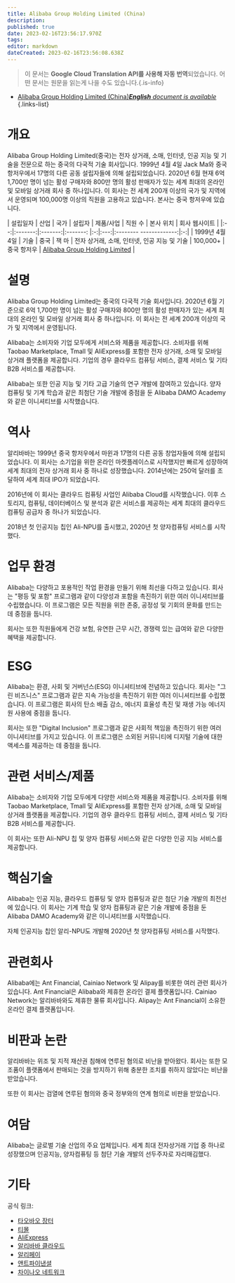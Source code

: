 ```yaml
---
title: Alibaba Group Holding Limited (China)
description: 
published: true
date: 2023-02-16T23:56:17.970Z
tags: 
editor: markdown
dateCreated: 2023-02-16T23:56:08.638Z
---
```


> 이 문서는 **Google Cloud Translation API를 사용해 자동 번역**되었습니다.
어떤 문서는 원문을 읽는게 나을 수도 있습니다.{.is-info}



- [Alibaba Group Holding Limited (China)***English** document is available*](/en/Knowledge-base/Dictionary/Company/alibaba-group-holding-limited-china)
{.links-list}


# 개요

Alibaba Group Holding Limited(중국)는 전자 상거래, 소매, 인터넷, 인공 지능 및 기술을 전문으로 하는 중국의 다국적 기술 회사입니다. 1999년 4월 4일 Jack Ma와 중국 항저우에서 17명의 다른 공동 설립자들에 의해 설립되었습니다. 2020년 6월 현재 6억 1,700만 명이 넘는 활성 구매자와 800만 명의 활성 판매자가 있는 세계 최대의 온라인 및 모바일 상거래 회사 중 하나입니다. 이 회사는 전 세계 200개 이상의 국가 및 지역에서 운영되며 100,000명 이상의 직원을 고용하고 있습니다. 본사는 중국 항저우에 있습니다.

| 설립일자 | 산업 | 국가 | 설립자 | 제품/사업 | 직원 수 | 본사 위치 | 회사 웹사이트 |
|:--:|:-------:|:-------:|:-------: |:-:|:---:|:-------- -------------:|:-:|
| 1999년 4월 4일 | 기술 | 중국 | 잭 마 | 전자 상거래, 소매, 인터넷, 인공 지능 및 기술 | 100,000+ | 중국 항저우 | [Alibaba Group Holding Limited](https://www.alibabagroup.com) |

# 설명

Alibaba Group Holding Limited는 중국의 다국적 기술 회사입니다. 2020년 6월 기준으로 6억 1,700만 명이 넘는 활성 구매자와 800만 명의 활성 판매자가 있는 세계 최대의 온라인 및 모바일 상거래 회사 중 하나입니다. 이 회사는 전 세계 200개 이상의 국가 및 지역에서 운영됩니다.

Alibaba는 소비자와 기업 모두에게 서비스와 제품을 제공합니다. 소비자를 위해 Taobao Marketplace, Tmall 및 AliExpress를 포함한 전자 상거래, 소매 및 모바일 상거래 플랫폼을 제공합니다. 기업의 경우 클라우드 컴퓨팅 서비스, 결제 서비스 및 기타 B2B 서비스를 제공합니다.

Alibaba는 또한 인공 지능 및 기타 고급 기술의 연구 개발에 참여하고 있습니다. 양자 컴퓨팅 및 기계 학습과 같은 최첨단 기술 개발에 중점을 둔 Alibaba DAMO Academy와 같은 이니셔티브를 시작했습니다.

# 역사

알리바바는 1999년 중국 항저우에서 마윈과 17명의 다른 공동 창업자들에 의해 설립되었습니다. 이 회사는 소기업을 위한 온라인 마켓플레이스로 시작했지만 빠르게 성장하여 세계 최대의 전자 상거래 회사 중 하나로 성장했습니다. 2014년에는 250억 달러를 조달하여 세계 최대 IPO가 되었습니다.

2016년에 이 회사는 클라우드 컴퓨팅 사업인 Alibaba Cloud를 시작했습니다. 이후 스토리지, 컴퓨팅, 데이터베이스 및 분석과 같은 서비스를 제공하는 세계 최대의 클라우드 컴퓨팅 공급자 중 하나가 되었습니다.

2018년 첫 인공지능 칩인 Ali-NPU를 출시했고, 2020년 첫 양자컴퓨팅 서비스를 시작했다.

# 업무 환경

Alibaba는 다양하고 포용적인 작업 환경을 만들기 위해 최선을 다하고 있습니다. 회사는 "평등 및 포함" 프로그램과 같이 다양성과 포함을 촉진하기 위한 여러 이니셔티브를 수립했습니다. 이 프로그램은 모든 직원을 위한 존중, 공정성 및 기회의 문화를 만드는 데 중점을 둡니다.

회사는 또한 직원들에게 건강 보험, 유연한 근무 시간, 경쟁력 있는 급여와 같은 다양한 혜택을 제공합니다.

# ESG

Alibaba는 환경, 사회 및 거버넌스(ESG) 이니셔티브에 전념하고 있습니다. 회사는 "그린 비즈니스" 프로그램과 같은 지속 가능성을 촉진하기 위한 여러 이니셔티브를 수립했습니다. 이 프로그램은 회사의 탄소 배출 감소, 에너지 효율성 촉진 및 재생 가능 에너지원 사용에 중점을 둡니다.

회사는 또한 "Digital Inclusion" 프로그램과 같은 사회적 책임을 촉진하기 위한 여러 이니셔티브를 가지고 있습니다. 이 프로그램은 소외된 커뮤니티에 디지털 기술에 대한 액세스를 제공하는 데 중점을 둡니다.

# 관련 서비스/제품

Alibaba는 소비자와 기업 모두에게 다양한 서비스와 제품을 제공합니다. 소비자를 위해 Taobao Marketplace, Tmall 및 AliExpress를 포함한 전자 상거래, 소매 및 모바일 상거래 플랫폼을 제공합니다. 기업의 경우 클라우드 컴퓨팅 서비스, 결제 서비스 및 기타 B2B 서비스를 제공합니다.

이 회사는 또한 Ali-NPU 칩 및 양자 컴퓨팅 서비스와 같은 다양한 인공 지능 서비스를 제공합니다.

# 핵심기술

Alibaba는 인공 지능, 클라우드 컴퓨팅 및 양자 컴퓨팅과 같은 첨단 기술 개발의 최전선에 있습니다. 이 회사는 기계 학습 및 양자 컴퓨팅과 같은 기술 개발에 중점을 둔 Alibaba DAMO Academy와 같은 이니셔티브를 시작했습니다.

자체 인공지능 칩인 알리-NPU도 개발해 2020년 첫 양자컴퓨팅 서비스를 시작했다.

# 관련회사

Alibaba에는 Ant Financial, Cainiao Network 및 Alipay를 비롯한 여러 관련 회사가 있습니다. Ant Financial은 Alibaba와 제휴한 온라인 결제 플랫폼입니다. Cainiao Network는 알리바바와도 제휴한 물류 회사입니다. Alipay는 Ant Financial이 소유한 온라인 결제 플랫폼입니다.

# 비판과 논란

알리바바는 위조 및 지적 재산권 침해에 연루된 혐의로 비난을 받아왔다. 회사는 또한 모조품이 플랫폼에서 판매되는 것을 방지하기 위해 충분한 조치를 취하지 않았다는 비난을 받았습니다.

또한 이 회사는 검열에 연루된 혐의와 중국 정부와의 연계 혐의로 비판을 받았습니다.

# 여담

Alibaba는 글로벌 기술 산업의 주요 업체입니다. 세계 최대 전자상거래 기업 중 하나로 성장했으며 인공지능, 양자컴퓨팅 등 첨단 기술 개발의 선두주자로 자리매김했다.

# 기타

공식 링크:

- [타오바오 장터](https://www.taobao.com)
- [티몰](https://www.tmall.com)
- [AliExpress](https://www.aliexpress.com)
- [알리바바 클라우드](https://www.alibabacloud.com)
- [알리페이](https://www.alipay.com)
- [앤트파이낸셜](https://www.antgroup.com)
- [차이나오 네트워크](https://www.cainiao.com)